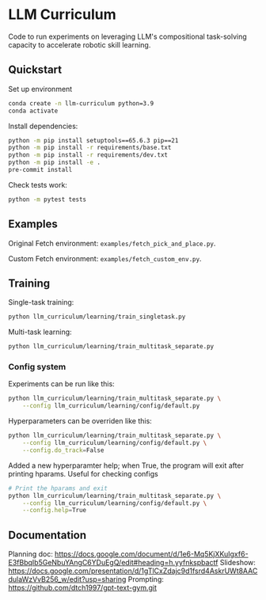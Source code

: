 # LLM Curriculum

Code to run experiments on leveraging LLM's compositional task-solving capacity to accelerate robotic skill learning. 

## Quickstart

Set up environment
```bash
conda create -n llm-curriculum python=3.9
conda activate
```

Install dependencies:
```bash
python -m pip install setuptools==65.6.3 pip==21
python -m pip install -r requirements/base.txt
python -m pip install -r requirements/dev.txt
python -m pip install -e .
pre-commit install
```

Check tests work:
```bash
python -m pytest tests
```

## Examples

Original Fetch environment: `examples/fetch_pick_and_place.py`. 

Custom Fetch environment: `examples/fetch_custom_env.py`. 

## Training

Single-task training:
```bash
python llm_curriculum/learning/train_singletask.py
```

Multi-task learning:
```bash
python llm_curriculum/learning/train_multitask_separate.py
```

### Config system

Experiments can be run like this:

```bash
python llm_curriculum/learning/train_multitask_separate.py \
    --config llm_curriculum/learning/config/default.py
```

Hyperparameters can be overriden like this:

```bash
python llm_curriculum/learning/train_multitask_separate.py \
    --config llm_curriculum/learning/config/default.py \
    --config.do_track=False
```

Added a new hyperparamter help; when True, the program will exit after printing hparams. Useful for checking configs

```bash
# Print the hparams and exit
python llm_curriculum/learning/train_multitask_separate.py \
    --config llm_curriculum/learning/config/default.py \
    --config.help=True
```

## Documentation

Planning doc: https://docs.google.com/document/d/1e6-Mq5KjXKuIgxf6-E3fBbqIb5GeNbuYAngC6YDuEgQ/edit#heading=h.yyfnkspbactf
Slideshow: https://docs.google.com/presentation/d/1gTlCxZdajc9d1fsrd4AskrUWt8AACdulaWzVvB256_w/edit?usp=sharing
Prompting: https://github.com/dtch1997/gpt-text-gym.git

